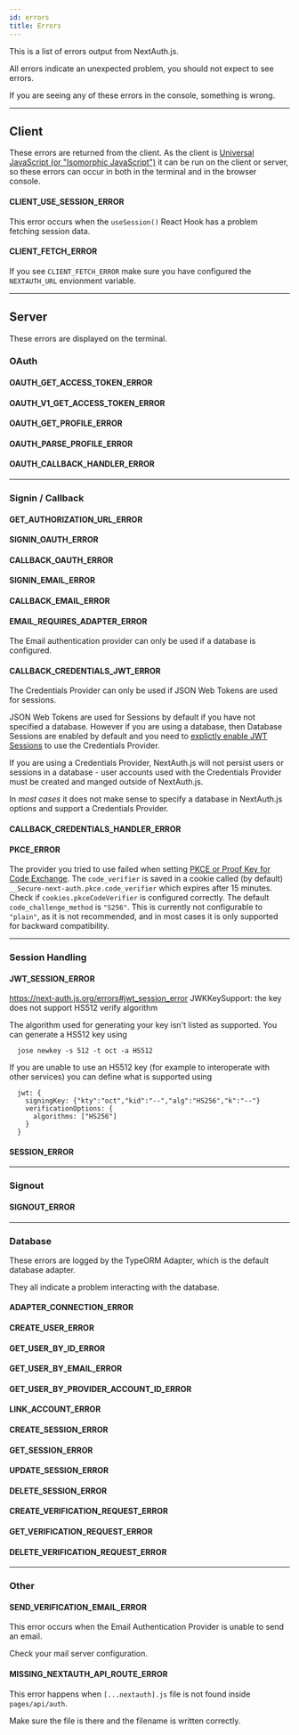 ```yaml
---
id: errors
title: Errors
---
```


This is a list of errors output from NextAuth.js.

All errors indicate an unexpected problem, you should not expect to see errors.

If you are seeing any of these errors in the console, something is wrong.

---

## Client

These errors are returned from the client. As the client is [Universal JavaScript (or "Isomorphic JavaScript")](https://en.wikipedia.org/wiki/Isomorphic_JavaScript) it can be run on the client or server, so these errors can occur in both in the terminal and in the browser console.

#### CLIENT_USE_SESSION_ERROR

This error occurs when the `useSession()` React Hook has a problem fetching session data.

#### CLIENT_FETCH_ERROR

If you see `CLIENT_FETCH_ERROR` make sure you have configured the `NEXTAUTH_URL` envionment variable.

---

## Server

These errors are displayed on the terminal.

### OAuth

#### OAUTH_GET_ACCESS_TOKEN_ERROR

#### OAUTH_V1_GET_ACCESS_TOKEN_ERROR

#### OAUTH_GET_PROFILE_ERROR

#### OAUTH_PARSE_PROFILE_ERROR

#### OAUTH_CALLBACK_HANDLER_ERROR

---

### Signin / Callback

#### GET_AUTHORIZATION_URL_ERROR

#### SIGNIN_OAUTH_ERROR

#### CALLBACK_OAUTH_ERROR

#### SIGNIN_EMAIL_ERROR

#### CALLBACK_EMAIL_ERROR

#### EMAIL_REQUIRES_ADAPTER_ERROR

The Email authentication provider can only be used if a database is configured.

#### CALLBACK_CREDENTIALS_JWT_ERROR

The Credentials Provider can only be used if JSON Web Tokens are used for sessions.

JSON Web Tokens are used for Sessions by default if you have not specified a database. However if you are using a database, then Database Sessions are enabled by default and you need to [explictly enable JWT Sessions](https://next-auth.js.org/configuration/options#session) to use the Credentials Provider.

If you are using a Credentials Provider, NextAuth.js will not persist users or sessions in a database - user accounts used with the Credentials Provider must be created and manged outside of NextAuth.js.

In _most cases_ it does not make sense to specify a database in NextAuth.js options and support a Credentials Provider.

#### CALLBACK_CREDENTIALS_HANDLER_ERROR

#### PKCE_ERROR

The provider you tried to use failed when setting [PKCE or Proof Key for Code Exchange](https://tools.ietf.org/html/rfc7636#section-4.2).
The `code_verifier` is saved in a cookie called (by default) `__Secure-next-auth.pkce.code_verifier` which expires after 15 minutes.
Check if `cookies.pkceCodeVerifier` is configured correctly. The default `code_challenge_method` is `"S256"`. This is currently not configurable to `"plain"`, as it is not recommended, and in most cases it is only supported for backward compatibility.

---

### Session Handling

#### JWT_SESSION_ERROR

https://next-auth.js.org/errors#jwt_session_error JWKKeySupport: the key does not support HS512 verify algorithm

The algorithm used for generating your key isn't listed as supported. You can generate a HS512 key using

````
  jose newkey -s 512 -t oct -a HS512
````

If you are unable to use an HS512 key (for example to interoperate with other services) you can define what is supported using

````
  jwt: {
    signingKey: {"kty":"oct","kid":"--","alg":"HS256","k":"--"}
    verificationOptions: {
      algorithms: ["HS256"]
    }
  }
````

#### SESSION_ERROR

---

### Signout

#### SIGNOUT_ERROR

---

### Database

These errors are logged by the TypeORM Adapter, which is the default database adapter.

They all indicate a problem interacting with the database.

#### ADAPTER_CONNECTION_ERROR

#### CREATE_USER_ERROR

#### GET_USER_BY_ID_ERROR

#### GET_USER_BY_EMAIL_ERROR

#### GET_USER_BY_PROVIDER_ACCOUNT_ID_ERROR

#### LINK_ACCOUNT_ERROR

#### CREATE_SESSION_ERROR

#### GET_SESSION_ERROR

#### UPDATE_SESSION_ERROR

#### DELETE_SESSION_ERROR

#### CREATE_VERIFICATION_REQUEST_ERROR

#### GET_VERIFICATION_REQUEST_ERROR

#### DELETE_VERIFICATION_REQUEST_ERROR

---

### Other

#### SEND_VERIFICATION_EMAIL_ERROR

This error occurs when the Email Authentication Provider is unable to send an email.

Check your mail server configuration.

#### MISSING_NEXTAUTH_API_ROUTE_ERROR

This error happens when `[...nextauth].js` file is not found inside `pages/api/auth`.

Make sure the file is there and the filename is written correctly.
